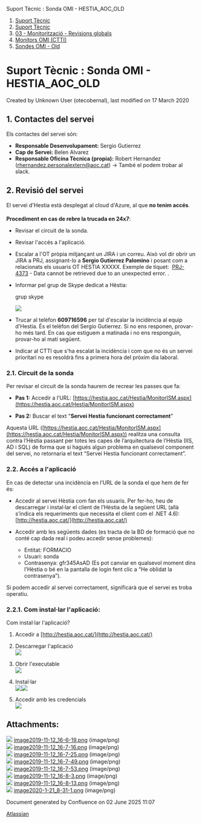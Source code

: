 Suport Tècnic : Sonda OMI - HESTIA\_AOC\_OLD  

1.  [Suport Tècnic](index.md)
2.  [Suport Tècnic](13893782.md)
3.  [03 - Monitorització - Revisions globals](26313327.md)
4.  [Monitors OMI (CTTI)](26313608.md)
5.  [Sondes OMI - Old](Sondes-OMI---Old_41519617.md)

Suport Tècnic : Sonda OMI - HESTIA\_AOC\_OLD
============================================

Created by Unknown User (otecobernal), last modified on 17 March 2020

1. Contactes del servei
-----------------------

Els contactes del servei són:

*   **Responsable Desenvolupament:** Sergio Gutierrez
*   **Cap de Servei:** Belen Alvarez 
*   **Responsable Oficina Tècnica (propia):** Robert Hernandez ([rhernandez.personalextern@aoc.cat](mailto:rhernandez.personalextern@aoc.cat)) → També el podem trobar al slack.  
      
    

2\. Revisió del servei
----------------------

El servei d'Hestia està desplegat al cloud d'Azure, al que **no tenim accés**.

####   
**Procediment en cas de rebre la trucada en 24x7**:

*   Revisar el circuit de la sonda.
*   Revisar l'accés a l'aplicació.
*   Escalar a l'OT pròpia mitjançant un JIRA i un correu. Això vol dir obrir un JIRA a PRJ, assignant-lo a **Sergio Gutierrez Palomino** i posant com a relacionats els usuaris OT HESTIA XXXXX. Exemple de tiquet:  [PRJ-4373](https://contacte.aoc.cat/browse/PRJ-4373?src=confmacro) - Data cannot be retrieved due to an unexpected error. .
*   Informar pel grup de Skype dedicat a Hèstia:
    
    grup skype
    
    ![](attachments/30867475/30869849.png)
    
*   Trucar al telèfon **609716596** per tal d'escalar la incidència al equip d'Hestia. És el telèfon del Sergio Gutierrez. Si no ens responen, provar-ho més tard. En cas que estiguem a matinada i no ens responguin, provar-ho al matí següent.
*   Indicar al CTTI que s'ha escalat la incidència i com que no és un servei prioritari no es resoldrà fins a primera hora del pròxim dia laboral.

### **2.1. Circuit de la sonda**

Per revisar el circuit de la sonda haurem de recrear les passes que fa:

*   **Pas 1:** Accedir a l’URL: [https://hestia.aoc.cat/Hestia/MonitorISM.aspx](https://hestia.aoc.cat/Hestia/MonitorISM.aspx)
    
*   **Pas 2:** Buscar el text "**Servei Hestia funcionant correctament**”

Aquesta URL ([https://hestia.aoc.cat/Hestia/MonitorISM.aspx](https://hestia.aoc.cat/Hestia/MonitorISM.aspx)) realitza una consulta contra l’Hèstia passant per totes les capes de l’arquitectura de l’Hèstia (IIS, AD i SQL) de forma que si hagués algun problema en qualsevol component del servei, no retornaria el text “Servei Hestia funcionant correctament”.

### **2.2. Accés a l'aplicació**

En cas de detectar una incidència en l’URL de la sonda el que hem de fer és:

*   Accedir al servei Hèstia com fan els usuaris. Per fer-ho, heu de descarregar i instal·lar el client de l’Hèstia de la següent URL (allà s’indica els requeriments que necessita el client com el .NET 4.6): [http://hestia.aoc.cat/](http://hestia.aoc.cat/)
    
*   Accedir amb les següents dades (es tracta de la BD de formació que no conté cap dada real i podeu accedir sense problemes):
    *   Entitat: FORMACIO
    *   Usuari: sonda
    *   Contrasenya: gfr345AsAD (Es pot canviar en qualsevol moment dins l’Hèstia o bé en la pantalla de login fent clic a “He oblidat la contrasenya”).

Si podem accedir al servei correctament, significarà que el servei es troba operatiu.

### **2.2.1. Com instal·lar l'aplicació**:

Com instal·lar l'aplicació?

1.  Accedir a [http://hestia.aoc.cat/](http://hestia.aoc.cat/)
    
2.  Descarregar l'aplicació  
    ![](attachments/30867475/30867565.png)
3.  Obrir l'executable  
    ![](attachments/30867475/30867570.png)
4.  Instal·lar  
    ![](attachments/30867475/30867568.png)![](attachments/30867475/30867569.png)
5.  Accedir amb les credencials  
    ![](attachments/30867475/30867571.png)

  

  

Attachments:
------------

![](images/icons/bullet_blue.gif) [image2019-11-12\_16-6-19.png](attachments/30867475/30867565.png) (image/png)  
![](images/icons/bullet_blue.gif) [image2019-11-12\_16-7-16.png](attachments/30867475/30867566.png) (image/png)  
![](images/icons/bullet_blue.gif) [image2019-11-12\_16-7-25.png](attachments/30867475/30867567.png) (image/png)  
![](images/icons/bullet_blue.gif) [image2019-11-12\_16-7-49.png](attachments/30867475/30867568.png) (image/png)  
![](images/icons/bullet_blue.gif) [image2019-11-12\_16-7-53.png](attachments/30867475/30867569.png) (image/png)  
![](images/icons/bullet_blue.gif) [image2019-11-12\_16-8-3.png](attachments/30867475/30867570.png) (image/png)  
![](images/icons/bullet_blue.gif) [image2019-11-12\_16-8-13.png](attachments/30867475/30867571.png) (image/png)  
![](images/icons/bullet_blue.gif) [image2020-1-21\_8-31-1.png](attachments/30867475/30869849.png) (image/png)  

Document generated by Confluence on 02 June 2025 11:07

[Atlassian](http://www.atlassian.com/)